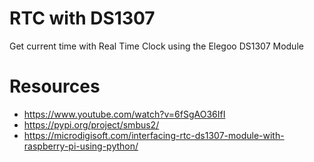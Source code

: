 # RTC with DS1307
Get current time with Real Time Clock using the Elegoo DS1307 Module

# Resources
- https://www.youtube.com/watch?v=6fSgAO36IfI
- https://pypi.org/project/smbus2/
- https://microdigisoft.com/interfacing-rtc-ds1307-module-with-raspberry-pi-using-python/
